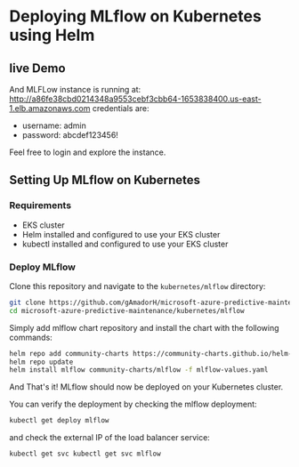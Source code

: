 # Deploying MLflow on Kubernetes using Helm

## live Demo

And MLFLow instance is running at: http://a86fe38cbd0214348a9553cebf3cbb64-1653838400.us-east-1.elb.amazonaws.com
credentials are:

- username: admin
- password: abcdef123456!

Feel free to login and explore the instance.

## Setting Up MLflow on Kubernetes

### Requirements

- EKS cluster
- Helm installed and configured to use your EKS cluster
- kubectl installed and configured to use your EKS cluster

### Deploy MLflow

Clone this repository and navigate to the `kubernetes/mlflow` directory:

```bash
git clone https://github.com/gAmadorH/microsoft-azure-predictive-maintenance.git
cd microsoft-azure-predictive-maintenance/kubernetes/mlflow
```

Simply add mlflow chart repository and install the chart with the following commands:

```bash
helm repo add community-charts https://community-charts.github.io/helm-charts
helm repo update
helm install mlflow community-charts/mlflow -f mlflow-values.yaml
```

And That's it! MLflow should now be deployed on your Kubernetes cluster. 

You can verify the deployment by checking the mlflow deployment:

```bash
kubectl get deploy mlflow
```

and check the external IP of the load balancer service:

```bash
kubectl get svc kubectl get svc mlflow
```
